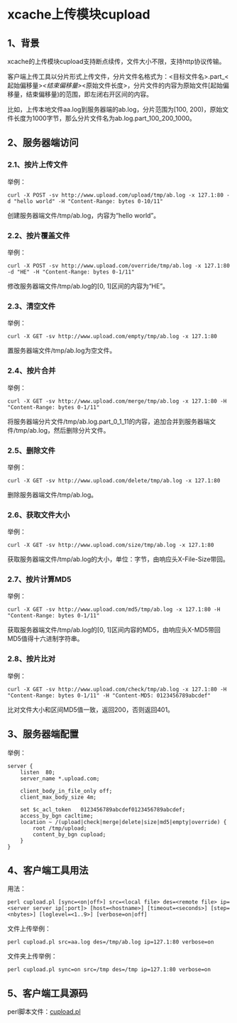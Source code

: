 # xcache上传模块cupload

## 1、背景

xcache的上传模块cupload支持断点续传，文件大小不限，支持http协议传输。

客户端上传工具以分片形式上传文件，分片文件名格式为：<目标文件名>.part_<起始偏移量>_<结束偏移量>_<原始文件长度>，分片文件的内容为原始文件[起始偏移量，结束偏移量)的范围，即左闭右开区间的内容。

比如，上传本地文件aa.log到服务器端的ab.log，分片范围为[100, 200)，原始文件长度为1000字节，那么分片文件名为ab.log.part_100_200_1000。

## 2、服务器端访问

### 2.1、按片上传文件

举例：

	curl -X POST -sv http://www.upload.com/upload/tmp/ab.log -x 127.1:80 -d "hello world" -H "Content-Range: bytes 0-10/11"

创建服务器端文件/tmp/ab.log，内容为“hello world”。

### 2.2、按片覆盖文件

举例：

	curl -X POST -sv http://www.upload.com/override/tmp/ab.log -x 127.1:80 -d "HE" -H "Content-Range: bytes 0-1/11"

修改服务器端文件/tmp/ab.log的[0, 1]区间的内容为“HE”。

### 2.3、清空文件

举例：

	curl -X GET -sv http://www.upload.com/empty/tmp/ab.log -x 127.1:80

置服务器端文件/tmp/ab.log为空文件。

### 2.4、按片合并

举例：

	curl -X GET -sv http://www.upload.com/merge/tmp/ab.log -x 127.1:80 -H "Content-Range: bytes 0-1/11"

将服务器端分片文件/tmp/ab.log.part_0_1_11的内容，追加合并到服务器端文件/tmp/ab.log，然后删除分片文件。

### 2.5、删除文件

举例：

	curl -X GET -sv http://www.upload.com/delete/tmp/ab.log -x 127.1:80

删除服务器端文件/tmp/ab.log。

### 2.6、获取文件大小

举例：

	curl -X GET -sv http://www.upload.com/size/tmp/ab.log -x 127.1:80

获取服务器端文件/tmp/ab.log的大小，单位：字节，由响应头X-File-Size带回。

### 2.7、按片计算MD5

举例：

	curl -X GET -sv http://www.upload.com/md5/tmp/ab.log -x 127.1:80 -H "Content-Range: bytes 0-1/11"

获取服务器端文件/tmp/ab.log的[0, 1]区间内容的MD5，由响应头X-MD5带回MD5值得十六进制字符串。

### 2.8、按片比对

举例：

	curl -X GET -sv http://www.upload.com/check/tmp/ab.log -x 127.1:80 -H "Content-Range: bytes 0-1/11" -H "Content-MD5: 0123456789abcdef"

比对文件大小和区间MD5值一致，返回200，否则返回401。

## 3、服务器端配置

举例：

	server {
	    listen  80;
	    server_name *.upload.com;
	
		client_body_in_file_only off;
	    client_max_body_size 4m;
	    
	    set $c_acl_token   0123456789abcdef0123456789abcdef;
    	access_by_bgn cacltime;
	    location ~ /(upload|check|merge|delete|size|md5|empty|override) {
	    	root /tmp/upload;
	        content_by_bgn cupload;
	    }
	}

## 4、客户端工具用法

用法：

 	perl cupload.pl [sync=<on|off>] src=<local file> des=<remote file> ip=<server server ip[:port]> [host=<hostname>] [timeout=<seconds>] [step=<nbytes>] [loglevel=<1..9>] [verbose=on|off]

文件上传举例：

 	perl cupload.pl src=aa.log des=/tmp/ab.log ip=127.1:80 verbose=on

文件夹上传举例：

 	perl cupload.pl sync=on src=/tmp des=/tmp ip=127.1:80 verbose=on

 ## 5、客户端工具源码

perl脚本文件：[cupload.pl](https://github.com/chaoyongzhou/XCACHE/blob/master/bgn_ngx/tool/cupload.pl "cupload.pl")

